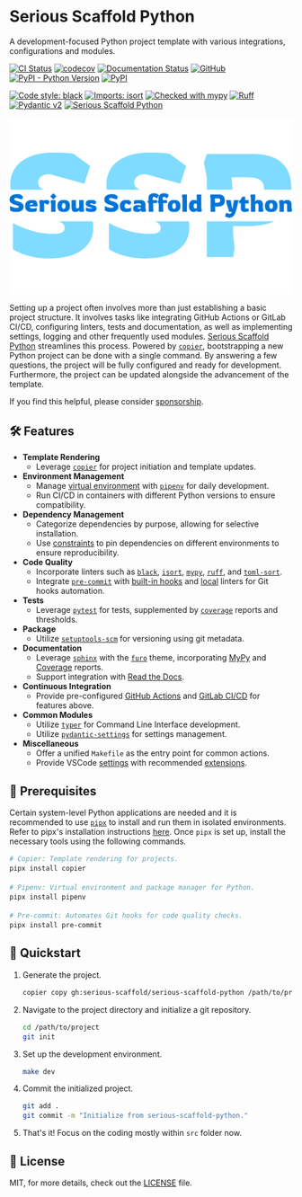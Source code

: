 # Serious Scaffold Python

A development-focused Python project template with various integrations, configurations and modules.

[![CI Status](https://github.com/serious-scaffold/serious-scaffold-python/actions/workflows/ci.yml/badge.svg?branch=main)](https://github.com/serious-scaffold/serious-scaffold-python/actions/workflows/ci.yml)
[![codecov](https://codecov.io/gh/serious-scaffold/serious-scaffold-python/branch/main/graph/badge.svg?token=4JPKXI122N)](https://codecov.io/gh/serious-scaffold/serious-scaffold-python)
[![Documentation Status](https://readthedocs.org/projects/serious-scaffold-python/badge/)](https://serious-scaffold-python.readthedocs.io/)
[![GitHub](https://img.shields.io/github/license/serious-scaffold/serious-scaffold-python)](https://github.com/serious-scaffold/serious-scaffold-python/blob/main/LICENSE)
[![PyPI - Python Version](https://img.shields.io/pypi/pyversions/serious-scaffold)](https://pypi.org/project/serious-scaffold/)
[![PyPI](https://img.shields.io/pypi/v/serious-scaffold)](https://pypi.org/project/serious-scaffold/)

[![Code style: black](https://img.shields.io/badge/code%20style-black-000000.svg)](https://github.com/psf/black)
[![Imports: isort](https://img.shields.io/badge/%20imports-isort-%231674b1?style=flat&labelColor=ef8336)](https://pycqa.github.io/isort/)
[![Checked with mypy](https://www.mypy-lang.org/static/mypy_badge.svg)](http://mypy-lang.org/)
[![Ruff](https://img.shields.io/endpoint?url=https://raw.githubusercontent.com/astral-sh/ruff/main/assets/badge/v2.json)](https://github.com/astral-sh/ruff)
[![Pydantic v2](https://img.shields.io/endpoint?url=https://raw.githubusercontent.com/pydantic/pydantic/5697b1e4c4a9790ece607654e6c02a160620c7e1/docs/badge/v2.json)](https://pydantic.dev)
[![Serious Scaffold Python](https://img.shields.io/badge/serious%20scaffold-python-blue)](https://github.com/serious-scaffold/serious-scaffold-python)

[![Serious Scaffold Python](docs/_static/images/logo.svg)](https://github.com/serious-scaffold/serious-scaffold-python)

Setting up a project often involves more than just establishing a basic project structure. It involves tasks like integrating GitHub Actions or GitLab CI/CD, configuring linters, tests and documentation, as well as implementing settings, logging and other frequently used modules. [Serious Scaffold Python](https://github.com/serious-scaffold/serious-scaffold-python) streamlines this process. Powered by [`copier`](https://copier.readthedocs.io/), bootstrapping a new Python project can be done with a single command. By answering a few questions, the project will be fully configured and ready for development. Furthermore, the project can be updated alongside the advancement of the template.

If you find this helpful, please consider [sponsorship](https://github.com/sponsors/huxuan).

## :hammer_and_wrench: Features

- **Template Rendering**
  - Leverage [`copier`](https://copier.readthedocs.io/) for project initiation and  template updates.
- **Environment Management**
  - Manage [virtual environment](https://docs.python.org/3/glossary.html#term-virtual-environment) with [`pipenv`](https://pipenv.pypa.io/) for daily development.
  - Run CI/CD in containers with different Python versions to ensure compatibility.
- **Dependency Management**
  - Categorize dependencies by purpose, allowing for selective installation.
  - Use [constraints](https://pip.pypa.io/en/stable/user_guide/#constraints-files) to pin dependencies on different environments to ensure reproducibility.
- **Code Quality**
  - Incorporate linters such as [`black`](https://github.com/psf/black), [`isort`](https://pycqa.github.io/isort/), [`mypy`](http://www.mypy-lang.org/), [`ruff`](https://github.com/charliermarsh/ruff), and [`toml-sort`](https://github.com/pappasam/toml-sort).
  - Integrate [`pre-commit`](https://pre-commit.com/) with [built-in hooks](https://github.com/pre-commit/pre-commit-hooks) and [local](https://pre-commit.com/#repository-local-hooks) linters for Git hooks automation.
- **Tests**
  - Leverage [`pytest`](https://pytest.org/) for tests, supplemented by [`coverage`](https://coverage.readthedocs.io) reports and thresholds.
- **Package**
  - Utilize [`setuptools-scm`](https://github.com/pypa/setuptools_scm/) for versioning using git metadata.
- **Documentation**
  - Leverage [`sphinx`](https://www.sphinx-doc.org/) with the [`furo`](https://pradyunsg.me/furo) theme, incorporating [MyPy](https://mypy.readthedocs.io/en/stable/command_line.html?report-generation) and [Coverage](https://coverage.readthedocs.io/en/7.3.0/cmd.html#html-reporting-coverage-html) reports.
  - Support integration with [Read the Docs](https://readthedocs.org/).
- **Continuous Integration**
  - Provide pre-configured [GitHub Actions](https://docs.github.com/actions) and [GitLab CI/CD](https://docs.gitlab.com/ee/ci/) for features above.
- **Common Modules**
  - Utilize [`typer`](https://typer.tiangolo.com/) for Command Line Interface development.
  - Utilize [`pydantic-settings`](https://docs.pydantic.dev/latest/usage/pydantic_settings/) for settings management.
- **Miscellaneous**
  - Offer a unified `Makefile` as the entry point for common actions.
  - Provide VSCode [settings](.vscode/settings.json) with recommended [extensions](.vscode/extensions.json).

## :wrench: Prerequisites

Certain system-level Python applications are needed and it is recommended to use [`pipx`](https://pypa.github.io/pipx/) to install and run them in isolated environments. Refer to pipx's installation instructions [here](https://pypa.github.io/pipx/installation/). Once `pipx` is set up, install the necessary tools using the following commands.

```bash
# Copier: Template rendering for projects.
pipx install copier

# Pipenv: Virtual environment and package manager for Python.
pipx install pipenv

# Pre-commit: Automates Git hooks for code quality checks.
pipx install pre-commit
```

## :rocket: Quickstart

1. Generate the project.

   ```bash
   copier copy gh:serious-scaffold/serious-scaffold-python /path/to/project
   ```

1. Navigate to the project directory and initialize a git repository.

   ```bash
   cd /path/to/project
   git init
   ```

1. Set up the development environment.

   ```bash
   make dev
   ```

1. Commit the initialized project.

   ```bash
   git add .
   git commit -m "Initialize from serious-scaffold-python."
   ```

1. That's it! Focus on the coding mostly within `src` folder now.

## :scroll: License

MIT, for more details, check out the [LICENSE](LICENSE) file.
